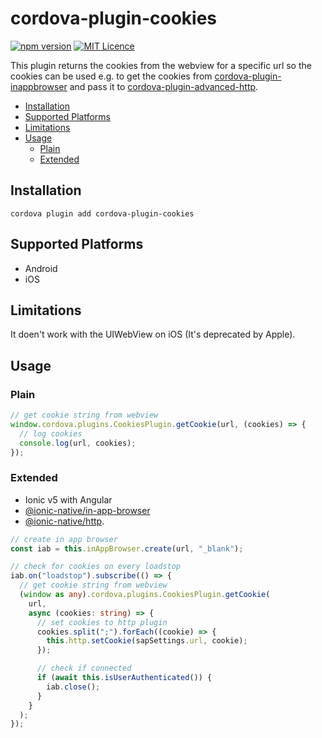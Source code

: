 # cordova-plugin-cookies

[![npm version](https://img.shields.io/npm/v/cordova-plugin-cookies)](https://www.npmjs.com/package/cordova-plugin-cookies?activeTab=versions)
[![MIT Licence](https://img.shields.io/badge/license-MIT-blue?style=flat)](https://opensource.org/licenses/mit-license.php)

This plugin returns the cookies from the webview for a specific url so the cookies can be used e.g. to get the cookies from [cordova-plugin-inappbrowser](https://github.com/apache/cordova-plugin-inappbrowser) and pass it to [cordova-plugin-advanced-http](https://github.com/silkimen/cordova-plugin-advanced-http).

- [Installation](#installation)
- [Supported Platforms](#supported-platforms)
- [Limitations](#limitations)
- [Usage](#usage)
  - [Plain](#plain)
  - [Extended](#extended)

## Installation

```shell
cordova plugin add cordova-plugin-cookies
```

## Supported Platforms

- Android
- iOS

## Limitations

It doen't work with the UIWebView on iOS (It's deprecated by Apple).

## Usage

### Plain

```js
// get cookie string from webview
window.cordova.plugins.CookiesPlugin.getCookie(url, (cookies) => {
  // log cookies
  console.log(url, cookies);
});
```

### Extended

- Ionic v5 with Angular
- [@ionic-native/in-app-browser](https://ionicframework.com/docs/native/in-app-browser)
- [@ionic-native/http](https://ionicframework.com/docs/native/http).

```ts
// create in app browser
const iab = this.inAppBrowser.create(url, "_blank");

// check for cookies on every loadstop
iab.on("loadstop").subscribe(() => {
  // get cookie string from webview
  (window as any).cordova.plugins.CookiesPlugin.getCookie(
    url,
    async (cookies: string) => {
      // set cookies to http plugin
      cookies.split(";").forEach((cookie) => {
        this.http.setCookie(sapSettings.url, cookie);
      });

      // check if connected
      if (await this.isUserAuthenticated()) {
        iab.close();
      }
    }
  );
});
```
